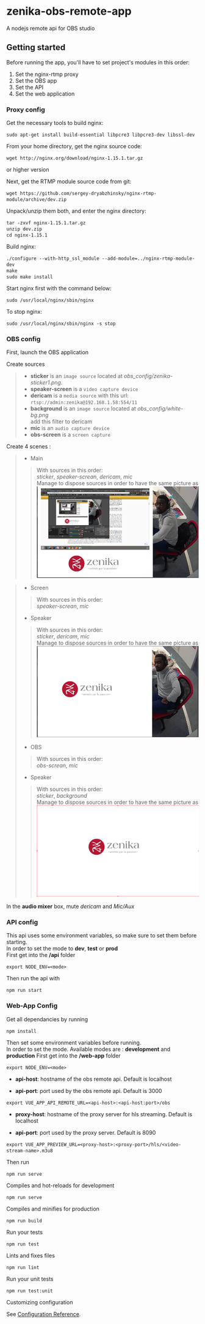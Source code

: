 # zenika-obs-remote-app
A nodejs remote api for OBS studio

## Getting started

Before running the app, you'll have to set project's modules in this order:
1. Set the nginx-rtmp proxy
2. Set the OBS app
3. Set the API
4. Set the web application 


### Proxy config 

Get the necessary tools to build nginx:  
```
sudo apt-get install build-essential libpcre3 libpcre3-dev libssl-dev 
```

From your home directory, get the nginx source code:  
```
wget http://nginx.org/download/nginx-1.15.1.tar.gz
``` 
or higher version

Next, get the RTMP module source code from git:  
```
wget https://github.com/sergey-dryabzhinsky/nginx-rtmp-module/archive/dev.zip
```

Unpack/unzip them both, and enter the nginx directory:  
```
tar -zxvf nginx-1.15.1.tar.gz
unzip dev.zip
cd nginx-1.15.1 
```

Build nginx:
```
./configure --with-http_ssl_module --add-module=../nginx-rtmp-module-dev
make
sudo make install 
```

Start nginx first with the command below:  
```
sudo /usr/local/nginx/sbin/nginx
```

To stop nginx:
```
sudo /usr/local/nginx/sbin/nginx -s stop
```


### OBS config

First, launch the OBS application

Create sources
> - **sticker** is an `image source` located at *obs_config/zenika-sticker1.png*.
> - **speaker-screen** is a `video capture device` 
> - **dericam** is a `media source` with this url: `rtsp://admin:zenika@192.168.1.58:554/11`
> - **background** is an `image source` located at *obs_config/white-bg.png*  
>  add this filter to dericam
> - **mic** is an `audio capture device`
> - **obs-screen** is a `screen capture`

 Create 4 scenes : 
> - Main
>> With sources in this order:  
>> *sticker*, *speaker-screan*, *dericam*, *mic*  
>> Manage to dispose sources in order to have the same picture as
![scene_main!](./obs_config/scene_main.png "scene_main")

> - Screen
>> With sources in this order:  
>> *speaker-screan*, *mic*  
> - Speaker
>> With sources in this order:  
>> *sticker*, *dericam*, *mic*  
>> Manage to dispose sources in order to have the same picture as
![scene_speaker!](./obs_config/scene_speaker.png "scene_speaker")
> - OBS
>> With sources in this order:  
>> *obs-screan*, *mic*  
> - Speaker
>> With sources in this order:  
>> *sticker*, *background*  
>> Manage to dispose sources in order to have the same picture as
![standby!](./obs_config/standby.png "scene_speaker")

In the **audio mixer** box, mute *dericam* and *Mic/Aux* 


### API config

This api uses some environment variables, so make sure to set them before starting.  
In order to set the mode to **dev**, **test** or **prod**  
First get into the **/api** folder
``` 
export NODE_ENV=<mode>
```

Then run the api with 
```
npm run start
```


### Web-App Config
Get all dependancies by running
```
npm install
```
Then set some environment variables before running.  
In order to set the mode.
Available modes are : **development** and **production**
First get into the **/web-app** folder
```
export NODE_ENV=<mode>
```
* **api-host**: hostname of the obs remote api. Default is localhost

* **api-port**: port used by the obs remote api. Default is 3000

```
export VUE_APP_API_REMOTE_URL=<api-host>:<api-host:port>/obs
```
* **proxy-host**: hostname of the proxy server for hls streaming. Default is localhost

* **api-port**: port used by the proxy server. Default is 8090  
```
export VUE_APP_PREVIEW_URL=<proxy-host>:<proxy-port>/hls/<video-stream-name>.m3u8
```

Then run 
```
npm run serve
```

Compiles and hot-reloads for development
```
npm run serve
```

Compiles and minifies for production
```
npm run build
```

Run your tests
```
npm run test
```

Lints and fixes files
```
npm run lint
```

Run your unit tests
```
npm run test:unit
```

Customizing configuration

See [Configuration Reference](https://cli.vuejs.org/config/).
